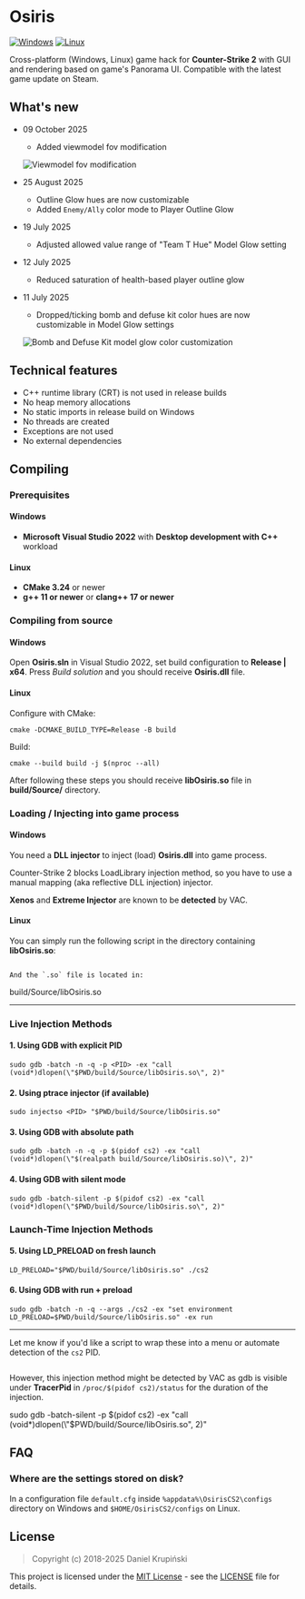# Osiris

[![Windows](https://github.com/danielkrupinski/Osiris/actions/workflows/windows.yml/badge.svg?branch=master&event=push)](https://github.com/danielkrupinski/Osiris/actions/workflows/windows.yml)
[![Linux](https://github.com/danielkrupinski/Osiris/actions/workflows/linux.yml/badge.svg?branch=master&event=push)](https://github.com/danielkrupinski/Osiris/actions/workflows/linux.yml)

Cross-platform (Windows, Linux) game hack for **Counter-Strike 2** with GUI and rendering based on game's Panorama UI. Compatible with the latest game update on Steam.

## What's new

* 09 October 2025
    * Added viewmodel fov modification

    ![Viewmodel fov modification](https://github.com/user-attachments/assets/3b9d6bde-a68c-4739-913c-d3b6caba4117)

* 25 August 2025
    * Outline Glow hues are now customizable
    * Added `Enemy/Ally` color mode to Player Outline Glow

* 19 July 2025
    * Adjusted allowed value range of "Team T Hue" Model Glow setting

* 12 July 2025
    * Reduced saturation of health-based player outline glow

* 11 July 2025
    * Dropped/ticking bomb and defuse kit color hues are now customizable in Model Glow settings

    ![Bomb and Defuse Kit model glow color customization](https://github.com/user-attachments/assets/e5e174a9-b145-4f1b-b14d-14811d6e5635)

## Technical features

* C++ runtime library (CRT) is not used in release builds
* No heap memory allocations
* No static imports in release build on Windows
* No threads are created
* Exceptions are not used
* No external dependencies

## Compiling

### Prerequisites

#### Windows

* **Microsoft Visual Studio 2022** with **Desktop development with C++** workload

#### Linux

* **CMake 3.24** or newer
* **g++ 11 or newer** or **clang++ 17 or newer**

### Compiling from source

#### Windows

Open **Osiris.sln** in Visual Studio 2022, set build configuration to **Release | x64**. Press *Build solution* and you should receive **Osiris.dll** file.

#### Linux

Configure with CMake:

    cmake -DCMAKE_BUILD_TYPE=Release -B build

Build:

    cmake --build build -j $(nproc --all)

After following these steps you should receive **libOsiris.so** file in **build/Source/** directory.

### Loading / Injecting into game process

#### Windows

You need a **DLL injector** to inject (load) **Osiris.dll** into game process.

Counter-Strike 2 blocks LoadLibrary injection method, so you have to use a manual mapping (aka reflective DLL injection) injector.

**Xenos** and **Extreme Injector** are known to be **detected** by VAC.

#### Linux

You can simply run the following script in the directory containing **libOsiris.so**:

```

And the `.so` file is located in:
```
build/Source/libOsiris.so


---

###  **Live Injection Methods**

#### 1. **Using GDB with explicit PID**
```
sudo gdb -batch -n -q -p <PID> -ex "call (void*)dlopen(\"$PWD/build/Source/libOsiris.so\", 2)"
```

#### 2. **Using ptrace injector (if available)**
```
sudo injectso <PID> "$PWD/build/Source/libOsiris.so"
```

#### 3. **Using GDB with absolute path**
```
sudo gdb -batch -n -q -p $(pidof cs2) -ex "call (void*)dlopen(\"$(realpath build/Source/libOsiris.so)\", 2)"
```

#### 4. **Using GDB with silent mode**
```
sudo gdb -batch-silent -p $(pidof cs2) -ex "call (void*)dlopen(\"$PWD/build/Source/libOsiris.so\", 2)"
```

###  **Launch-Time Injection Methods**

#### 5. **Using LD_PRELOAD on fresh launch**
```
LD_PRELOAD="$PWD/build/Source/libOsiris.so" ./cs2
```

#### 6. **Using GDB with run + preload**
```
sudo gdb -batch -n -q --args ./cs2 -ex "set environment LD_PRELOAD=$PWD/build/Source/libOsiris.so" -ex run
```

---

Let me know if you'd like a script to wrap these into a menu or automate detection of the `cs2` PID.

```
```
However, this injection method might be detected by VAC as gdb is visible under **TracerPid** in `/proc/$(pidof cs2)/status` for the duration of the injection.

sudo gdb -batch-silent -p $(pidof cs2) -ex "call (void*)dlopen(\"$PWD/build/Source/libOsiris.so\", 2)"

## FAQ

### Where are the settings stored on disk?

In a configuration file `default.cfg` inside `%appdata%\OsirisCS2\configs` directory on Windows and `$HOME/OsirisCS2/configs` on Linux.

## License

> Copyright (c) 2018-2025 Daniel Krupiński

This project is licensed under the [MIT License](https://opensource.org/licenses/mit-license.php) - see the [LICENSE](https://github.com/danielkrupinski/Osiris/blob/master/LICENSE) file for details.
